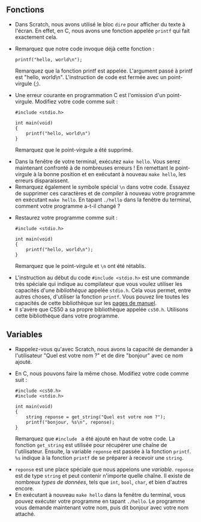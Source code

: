Fonctions
---------

*   Dans Scratch, nous avons utilisé le bloc `dire` pour afficher du texte à l'écran. En effet, en C, nous avons une fonction appelée `printf` qui fait exactement cela.

<ul>
<li>
<p>Remarquez que notre code invoque déjà cette fonction :</p>

    printf("hello, world\n");

<p>Remarquez que la fonction printf est appelée. L'argument passé à printf est "hello, world\n". L'instruction de code est fermée avec un point-virgule (;).</p>
</li>
</ul>
   
<ul>
<li>
<p>Une erreur courante en programmation C est l'omission d'un point-virgule. Modifiez votre code comme suit :</p>

    #include <stdio.h>

    int main(void)
    {
        printf("hello, world\n")
    }

<p>Remarquez que le point-virgule a été supprimé.</p>
</li>
</ul>  
    
*   Dans la fenêtre de votre terminal, exécutez `make hello`. Vous serez maintenant confronté à de nombreuses erreurs ! En remettant le point-virgule à la bonne position et en exécutant à nouveau `make hello`, les erreurs disparaissent.
*   Remarquez également le symbole spécial `\n` dans votre code. Essayez de supprimer ces caractères et de _compiler_ à nouveau votre programme en exécutant `make hello`. En tapant `./hello` dans la fenêtre du terminal, comment votre programme a-t-il changé ?

<ul>
<li>
<p>Restaurez votre programme comme suit :</p>

    #include <stdio.h>

    int main(void)
    {
        printf("hello, world\n");
    }

<p>Remarquez que le point-virgule et <code>\n</code> ont été rétablis.</p>
</li>
</ul>

*   L'instruction au début du code `#include <stdio.h>` est une commande très spéciale qui indique au compilateur que vous voulez utiliser les capacités d'une _bibliothèque_ appelée `stdio.h`. Cela vous permet, entre autres choses, d'utiliser la fonction `printf`. Vous pouvez lire toutes les capacités de cette bibliothèque sur les [pages de manuel](https://manual.cs50.io).
*   Il s'avère que CS50 a sa propre bibliothèque appelée `cs50.h`. Utilisons cette bibliothèque dans votre programme.


Variables
---------

*   Rappelez-vous qu'avec Scratch, nous avons la capacité de demander à l'utilisateur "Quel est votre nom ?" et de dire "bonjour" avec ce nom ajouté.

<ul>
<li>
<p>En C, nous pouvons faire la même chose. Modifiez votre code comme suit :</p>

    #include <cs50.h>
    #include <stdio.h>

    int main(void)
    {
        string reponse = get_string("Quel est votre nom ?");
        printf("bonjour, %s\n", reponse);
    }

<p>Remarquez que <code>#include <cs50.h></code> a été ajouté en haut de votre code. La fonction <code>get_string</code> est utilisée pour récupérer une chaîne de l'utilisateur. Ensuite, la variable <code>reponse</code> est passée à la fonction <code>printf</code>. <code>%s</code> indique à la fonction <code>printf</code> de se préparer à recevoir une <code>string</code>.</p>
</li>
</ul>


    
    
    
*   `reponse` est une place spéciale que nous appelons une _variable_. `reponse` est de type `string` et peut contenir n'importe quelle chaîne. Il existe de nombreux _types de données_, tels que `int`, `bool`, `char`, et bien d'autres encore.
*   En exécutant à nouveau `make hello` dans la fenêtre du terminal, vous pouvez exécuter votre programme en tapant `./hello`. Le programme vous demande maintenant votre nom, puis dit bonjour avec votre nom attaché.